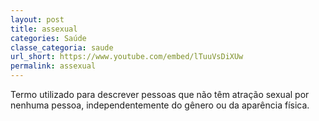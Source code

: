 ```yaml
---
layout: post
title: assexual
categories: Saúde
classe_categoria: saude
url_short: https://www.youtube.com/embed/lTuuVsDiXUw
permalink: assexual
---
```

Termo utilizado para descrever pessoas que não têm atração sexual por nenhuma pessoa, independentemente do gênero ou da aparência física.
